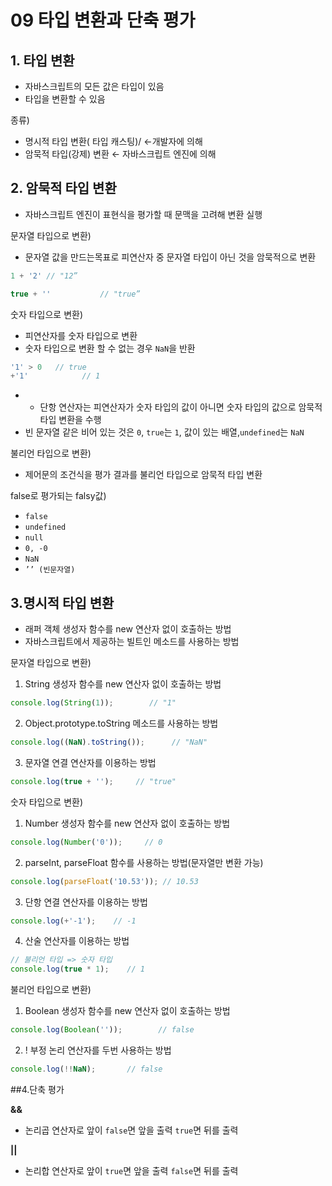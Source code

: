 # 09 타입 변환과 단축 평가

## 1. 타입 변환
- 자바스크립트의 모든 값은 타입이 있음
- 타입을 변환할 수 있음

종류)

- 명시적 타입 변환( 타입 캐스팅)/ ←개발자에 의해
- 암묵적 타입(강제) 변환 ← 자바스크립트 엔진에 의해

## 2. 암묵적 타입 변환
- 자바스크립트 엔진이 표현식을 평가할 때 문맥을 고려해 변환 실행

 
 문자열 타입으로 변환)
 - 문자열 값을 만드는목표로 피연산자 중 문자열 타입이 아닌 것을 암묵적으로 변환
```javascript
1 + '2' // "12”

true + ''           // "true”
```

숫자 타입으로 변환)
- 피연산자를 숫자 타입으로 변환
- 숫자 타입으로 변환 할 수 없는 경우 `NaN`을 반환

```javascript
'1' > 0   // true
+'1'            // 1
```
- + 단항 연산자는 피연산자가 숫자 타입의 값이 아니면 숫자 타입의 값으로 암묵적 타입 변환을 수행
- 빈 문자열 같은 비어 있는 것은 `0`, `true`는 `1`, 값이 있는 배열,`undefined`는 `NaN`

불리언 타입으로 변환)
- 제어문의 조건식을 평가 결과를 불리언 타입으로 암묵적 타입 변환

false로 평가되는 falsy값)
- `false`
- `undefined`
- `null`
- `0, -0`
- `NaN`
- `’’ (빈문자열)`

## 3.명시적 타입 변환
- 래퍼 객체 생성자 함수를 new 연산자 없이 호출하는 방법
- 자바스크립트에서 제공하는 빌트인 메소드를 사용하는 방법

문자열 타입으로 변환)
1. String 생성자 함수를 new 연산자 없이 호출하는 방법
```javascript
console.log(String(1));        // "1"
```
2. Object.prototype.toString 메소드를 사용하는 방법
```javascript
console.log((NaN).toString());      // "NaN"
```
3. 문자열 연결 연산자를 이용하는 방법
```javascript
console.log(true + '');     // "true"
```

숫자 타입으로 변환)
1. Number 생성자 함수를 new 연산자 없이 호출하는 방법
```javascript
console.log(Number('0'));     // 0
```
2. parseInt, parseFloat 함수를 사용하는 방법(문자열만 변환 가능)
```javascript
console.log(parseFloat('10.53')); // 10.53
```
3. 단항 연결 연산자를 이용하는 방법
```javascript
console.log(+'-1');    // -1
```
4. 산술 연산자를 이용하는 방법
```javascript
// 불리언 타입 => 숫자 타입
console.log(true * 1);    // 1
```

불리언 타입으로 변환)
1. Boolean 생성자 함수를 new 연산자 없이 호출하는 방법
```javascript
console.log(Boolean(''));        // false
```
2. ! 부정 논리 연산자를 두번 사용하는 방법
```javascript
console.log(!!NaN);       // false
```

##4.단축 평가

**&&**
- 논리곱 연산자로 앞이 `false`면 앞을 출력  `true`면 뒤를 출력

**||**
- 논리합 연산자로 앞이 `true`면 앞을 출력 `false`면 뒤를 출력
